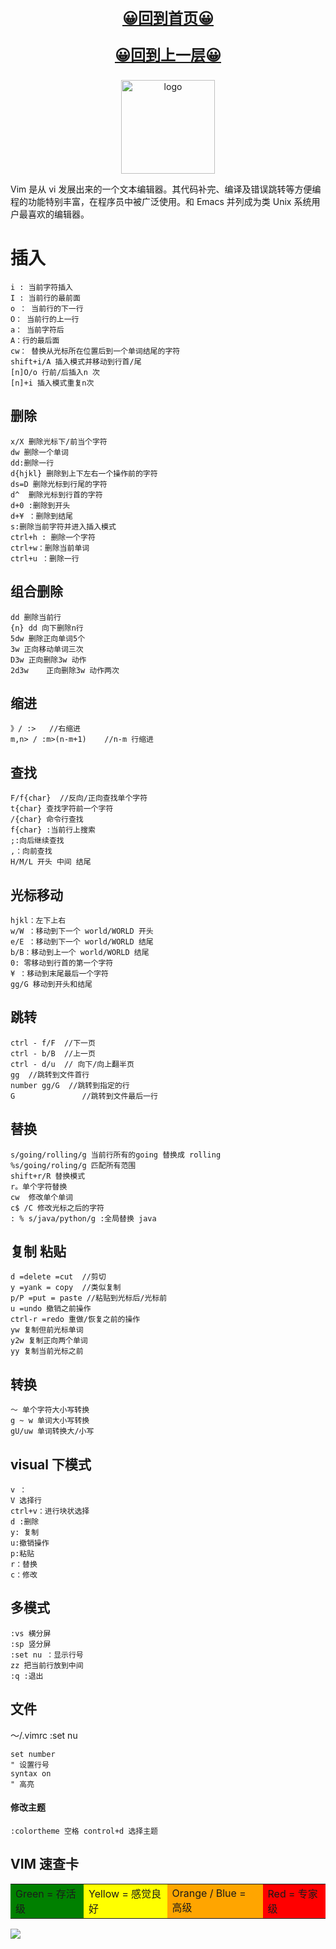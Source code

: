 <div align="center">
<a href="/index.html"><p style="font-size:24px"><b>&#128512;回到首页&#128512;</b></p></a>
<a href="../index.html"><p style="font-size:24px"><b>&#128512;回到上一层&#128512;</b></p></a>
  <img src="./advance/img/vim01.png" width="150" alt="logo" align="center">
</div>

Vim 是从 vi 发展出来的一个文本编辑器。其代码补完、编译及错误跳转等方便编程的功能特别丰富，在程序员中被广泛使用。和 Emacs 并列成为类 Unix 系统用户最喜欢的编辑器。

# 插入

```shell
i : 当前字符插入
I : 当前行的最前面
o ： 当前行的下一行
O： 当前行的上一行
a： 当前字符后
A：行的最后面
cw： 替换从光标所在位置后到一个单词结尾的字符
shift+i/A 插入模式并移动到行首/尾
[n]O/o 行前/后插入n 次
[n]+i 插入模式重复n次
```

## 删除

```shell
x/X 删除光标下/前当个字符
dw 删除一个单词
dd:删除一行
d{hjkl} 删除到上下左右一个操作前的字符
ds=D 删除光标到行尾的字符
d^  删除光标到行首的字符
d+0 :删除到开头
d+¥ ：删除到结尾
s:删除当前字符并进入插入模式
ctrl+h : 删除一个字符
ctrl+w：删除当前单词
ctrl+u ：删除一行
```

## 组合删除

```shell
dd 删除当前行
{n} dd 向下删除n行
5dw 删除正向单词5个
3w 正向移动单词三次
D3w 正向删除3w 动作
2d3w    正向删除3w 动作两次
```

## 缩进

```shell
》/ :>   //右缩进
m,n> / :m>(n-m+1)    //n-m 行缩进
```

## 查找

```shell
F/f{char}  //反向/正向查找单个字符
t{char} 查找字符前一个字符
/{char} 命令行查找
f{char} :当前行上搜索
;:向后继续查找
,：向前查找
H/M/L 开头 中间 结尾
```

## 光标移动

```
hjkl：左下上右
w/W ：移动到下一个 world/WORLD 开头
e/E ：移动到下一个 world/WORLD 结尾
b/B：移动到上一个 world/WORLD 结尾
0: 零移动到行首的第一个字符
¥ ：移动到末尾最后一个字符
gg/G 移动到开头和结尾
```

## 跳转

```shell
ctrl - f/F  //下一页
ctrl - b/B  //上一页
ctrl - d/u  // 向下/向上翻半页
gg  //跳转到文件首行
number gg/G  //跳转到指定的行
G               //跳转到文件最后一行
```

## 替换

```shell
s/going/rolling/g 当前行所有的going 替换成 rolling
%s/going/roling/g 匹配所有范围
shift+r/R 替换模式
r。单个字符替换
cw  修改单个单词
c$ /C 修改光标之后的字符
: % s/java/python/g :全局替换 java
```

## 复制 粘贴

```shell
d =delete =cut  //剪切
y =yank = copy  //类似复制
p/P =put = paste //粘贴到光标后/光标前
u =undo 撤销之前操作
ctrl-r =redo 重做/恢复之前的操作
yw 复制但前光标单词
y2w 复制正向两个单词
yy 复制当前光标之前
```

## 转换

```shell
～ 单个字符大小写转换
g ~ w 单词大小写转换
gU/uw 单词转换大/小写
```

## visual 下模式

```shell
v ：
V 选择行
ctrl+v：进行块状选择
d :删除
y: 复制
u:撤销操作
p:粘贴
r：替换
c：修改
```

## 多模式

```shell
:vs 横分屏
:sp 竖分屏
:set nu ：显示行号
zz 把当前行放到中间
:q :退出
```

## 文件

～/.vimrc
:set nu

```shell
set number
" 设置行号
syntax on
" 高亮
```

#### 修改主题

```shell
:colortheme 空格 control+d 选择主题
```

<!--
查询
使用/ 或者 ? 进行向前或者反向搜索
使用 n/N 跳转到下一个或者上一个匹配
使用 \*或者 # 进行单词的向前和向后匹配

easy-motion:插件 xs
宏
 -->

## VIM 速查卡

<table><tr><td bgcolor=Green>Green = 存活级</td>
<td bgcolor=Yellow>Yellow = 感觉良好</td>
<td bgcolor=Orange>Orange / Blue = 高级</td>
<td bgcolor=Red>Red = 专家级</td></tr></table>

![](./img/vim02.png)
